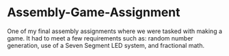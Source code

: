 # Assembly-Game-Assignment
One of my final assembly assignments where we were tasked with making a game. It had to meet a few requirements such as: random number generation, use of a Seven Segment LED system, and fractional math.
